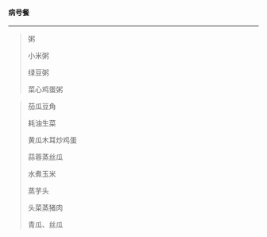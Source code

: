 #### 病号餐

---

> 粥
>
> 小米粥
>
> 绿豆粥
>
> 菜心鸡蛋粥



> 茄瓜豆角
>
> 耗油生菜
>
> 黄瓜木耳炒鸡蛋
>
> 蒜蓉蒸丝瓜
>
> 水煮玉米
>
> 蒸芋头
>
> 头菜蒸猪肉
>
> 青瓜、丝瓜


